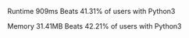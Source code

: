 Runtime
909ms
Beats 41.31% of users with Python3

Memory
31.41MB
Beats 42.21% of users with Python3
